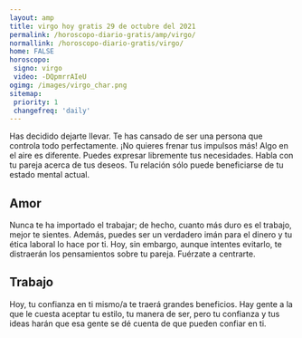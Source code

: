 ```yaml
---
layout: amp
title: virgo hoy gratis 29 de octubre del 2021 
permalink: /horoscopo-diario-gratis/amp/virgo/
normallink: /horoscopo-diario-gratis/virgo/
home: FALSE
horoscopo:
 signo: virgo
 video: -DQpmrrAIeU
ogimg: /images/virgo_char.png
sitemap:
 priority: 1
 changefreq: 'daily'
---
```



Has decidido dejarte llevar. Te has cansado de ser una persona que controla todo perfectamente. ¡No quieres frenar tus impulsos más! Algo en el aire es diferente. Puedes expresar libremente tus necesidades. Habla con tu pareja acerca de tus deseos. Tu relación sólo puede beneficiarse de tu estado mental actual.

## Amor

Nunca te ha importado el trabajar; de hecho, cuanto más duro es el trabajo, mejor te sientes. Además, puedes ser un verdadero imán para el dinero y tu ética laboral lo hace por ti. Hoy, sin embargo, aunque intentes evitarlo, te distraerán los pensamientos sobre tu pareja. Fuérzate a centrarte.

## Trabajo

Hoy, tu confianza en ti mismo/a te traerá grandes beneficios. Hay gente a la que le cuesta aceptar tu estilo, tu manera de ser, pero tu confianza y tus ideas harán que esa gente se dé cuenta de que pueden confiar en ti.